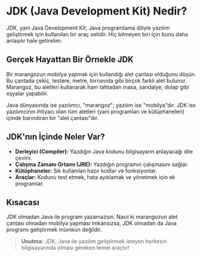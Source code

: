 # JDK (Java Development Kit) Nedir?

JDK, yani Java Development Kit, Java programlama diliyle yazılım geliştirmek için kullanılan bir araç setidir. Hiç bilmeyen biri için bunu daha anlaşılır hale getirelim:

## Gerçek Hayattan Bir Örnekle JDK

Bir marangozun mobilya yapmak için kullandığı alet çantası olduğunu düşün. Bu çantada çekiç, testere, metre, tornavida gibi birçok farklı alet bulunur. Marangoz, bu aletleri kullanarak ham tahtadan masa, sandalye, dolap gibi eşyalar yapabilir.

Java dünyasında ise yazılımcı, "marangoz"; yazılım ise "mobilya"dır. JDK ise yazılımcının ihtiyacı olan tüm aletleri (yani programları ve kütüphaneleri) içinde barındıran bir "alet çantası"dır.

## JDK'nın İçinde Neler Var?
- **Derleyici (Compiler):** Yazdığın Java kodunu bilgisayarın anlayacağı dile çevirir.
- **Çalışma Zamanı Ortamı (JRE):** Yazdığın programın çalışmasını sağlar.
- **Kütüphaneler:** Sık kullanılan hazır kodlar ve fonksiyonlar.
- **Araçlar:** Kodunu test etmek, hata ayıklamak ve yönetmek için ek programlar.

## Kısacası
JDK olmadan Java ile program yazamazsın. Nasıl ki marangozun alet çantası olmadan mobilya yapması imkânsızsa, JDK olmadan da Java programı geliştirmek mümkün değildir.

> **Unutma:** JDK, Java ile yazılım geliştirmek isteyen herkesin bilgisayarında olması gereken temel araçtır!

